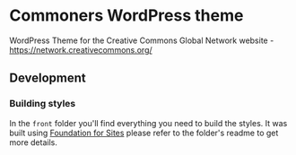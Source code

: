 # Commoners WordPress theme

WordPress Theme for the Creative Commons Global Network website - https://network.creativecommons.org/

## Development

### Building styles

In the `front` folder you'll find everything you need to build the styles. It was built using [Foundation for Sites](https://github.com/zurb/foundation-sites)
please refer to the folder's readme to get more details.